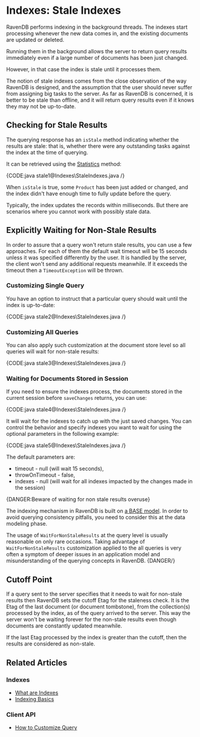 # Indexes: Stale Indexes

RavenDB performs indexing in the background threads. The indexes start processing whenever the new data comes in, and the existing documents are updated or deleted.

Running them in the background allows the server to return query results immediately even if a large number of documents has been just changed.

However, in that case the index is stale until it processes them. 

The notion of stale indexes comes from the close observation of the way RavenDB is designed, and the assumption that the user should never suffer from assigning big tasks to
the server. As far as RavenDB is concerned, it is better to be stale than offline, and it will return query results even if it knows they may not be up-to-date.

## Checking for Stale Results

The querying response has an `isStale` method indicating whether the results are stale: that is, whether there were any outstanding tasks against the index at the time of querying.

It can be retrieved using the [Statistics](../client-api/session/querying/how-to-get-query-statistics) method:

{CODE:java stale1@Indexes\StaleIndexes.java /}

When `isStale` is true, some `Product` has been just added or changed, and the index didn't have enough time to fully update before the query.

Typically, the index updates the records within milliseconds. But there are scenarios where you cannot work with possibly stale data.

## Explicitly Waiting for Non-Stale Results

In order to assure that a query won't return stale results, you can use a few approaches. For each of them the default wait timeout will be 15 seconds unless it was specified
differently by the user. It is handled by the server, the client won't send any additional requests meanwhile. If it exceeds the timeout then a `TimeoutException` will be thrown.

### Customizing Single Query

You have an option to instruct that a particular query should wait until the index is up-to-date:

{CODE:java stale2@Indexes\StaleIndexes.java /}

### Customizing All Queries

You can also apply such customization at the document store level so all queries will wait for non-stale results:

{CODE:java stale3@Indexes\StaleIndexes.java /}

### Waiting for Documents Stored in Session

If you need to ensure the indexes process, the documents stored in the current session before `saveChanges` returns, you can use:

{CODE:java stale4@Indexes\StaleIndexes.java /}

It will wait for the indexes to catch up with the just saved changes. You can control the behavior and specify indexes you want to wait for using the optional 
parameters in the following example:

{CODE:java stale5@Indexes\StaleIndexes.java /}

The default parameters are:

  - timeout - null (will wait 15 seconds),
  - throwOnTimeout - false,
  - indexes - null (will wait for all indexes impacted by the changes made in the session)
  
{DANGER:Beware of waiting for non stale results overuse}

The indexing mechanism in RavenDB is built on [a BASE model](../client-api/faq/transaction-support#base-for-query-operations). 
In order to avoid querying consistency pitfalls, you need to consider this at the data modeling phase.

The usage of `WaitForNonStaleResults` at the query level is usually reasonable on only rare occasions. 
Taking advantage of `WaitForNonStaleResults` customization applied to the all queries is very often a symptom of deeper issues in an application model and 
misunderstanding of the querying concepts in RavenDB. 
{DANGER/}


## Cutoff Point

If a query sent to the server specifies that it needs to wait for non-stale results then RavenDB sets the cutoff Etag for the staleness check.
It is the Etag of the last document (or document tombstone), from the collection(s) processed by the index, as of the query arrived to the server.
This way the server won't be waiting forever for the non-stale results even though documents are constantly updated meanwhile.

If the last Etag processed by the index is greater than the cutoff, then the results are considered as non-stale.

## Related Articles

### Indexes

- [What are Indexes](../indexes/what-are-indexes)
- [Indexing Basics](../indexes/indexing-basics)

### Client API

- [How to Customize Query](../client-api/session/querying/how-to-customize-query)
